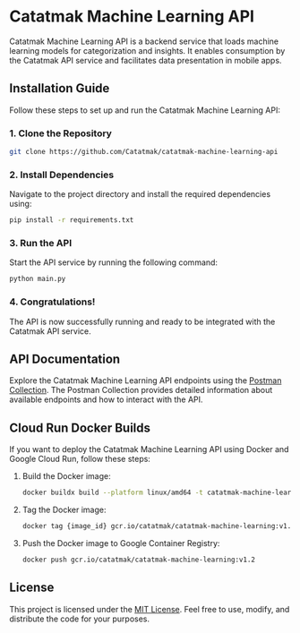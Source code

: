 # Catatmak Machine Learning API

Catatmak Machine Learning API is a backend service that loads machine learning models for categorization and insights. It enables consumption by the Catatmak API service and facilitates data presentation in mobile apps.

## Installation Guide

Follow these steps to set up and run the Catatmak Machine Learning API:

### 1. Clone the Repository

```bash
git clone https://github.com/Catatmak/catatmak-machine-learning-api
```

### 2. Install Dependencies

Navigate to the project directory and install the required dependencies using:

```bash
pip install -r requirements.txt
```

### 3. Run the API

Start the API service by running the following command:

```bash
python main.py
```

### 4. Congratulations!

The API is now successfully running and ready to be integrated with the Catatmak API service.

## API Documentation

Explore the Catatmak Machine Learning API endpoints using the [Postman Collection](https://documenter.getpostman.com/view/4289441/2s9YkgC5Db). The Postman Collection provides detailed information about available endpoints and how to interact with the API.

## Cloud Run Docker Builds

If you want to deploy the Catatmak Machine Learning API using Docker and Google Cloud Run, follow these steps:

1. Build the Docker image:

    ```bash
    docker buildx build --platform linux/amd64 -t catatmak-machine-learning:v1.2 .
    ```

2. Tag the Docker image:

    ```bash
    docker tag {image_id} gcr.io/catatmak/catatmak-machine-learning:v1.2
    ```

3. Push the Docker image to Google Container Registry:

    ```bash
    docker push gcr.io/catatmak/catatmak-machine-learning:v1.2
    ```

## License

This project is licensed under the [MIT License](LICENSE). Feel free to use, modify, and distribute the code for your purposes.